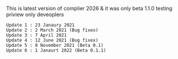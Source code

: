 This is latest version of complier 2026 & it was only beta 1.1.0 testing priview only deveoplers

```
Update 1 : 23 Janaury 2021
Update 2 : 2 March 2021 (Bug fixex)
Update 3 : 7 April 2021
Update 4 : 12 June 2021 (Bug fixex)
Update 5 : 8 November 2021 (Beta 0.1)
Update 6 : 1 Janaurt 2022 (Beta 0.1.1)
```
